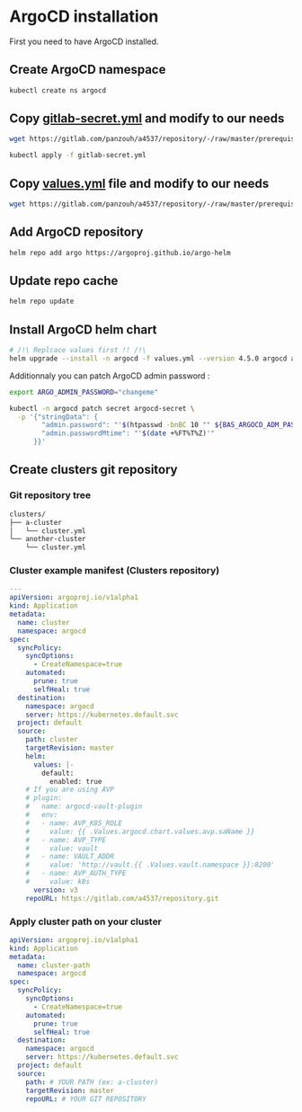# ArgoCD installation

First you need to have ArgoCD installed.

## Create ArgoCD namespace

```sh
kubectl create ns argocd
```

## Copy [gitlab-secret.yml](gitlab-secret.yml) and modify to our needs

```sh
wget https://gitlab.com/panzouh/a4537/repository/-/raw/master/prerequisites/gitlab-secret.yml
```

```sh
kubectl apply -f gitlab-secret.yml
```

## Copy [values.yml](values.yml) file and modify to our needs

```sh
wget https://gitlab.com/panzouh/a4537/repository/-/raw/master/prerequisites/values.yml
```

## Add ArgoCD repository

```sh
helm repo add argo https://argoproj.github.io/argo-helm
```

## Update repo cache

```sh
helm repo update
```

## Install ArgoCD helm chart

```sh
# /!\ Replcace values first !! /!\
helm upgrade --install -n argocd -f values.yml --version 4.5.0 argocd argo/argo-cd
```

Additionnaly you can patch ArgoCD admin password :

```sh
export ARGO_ADMIN_PASSWORD="changeme"

kubectl -n argocd patch secret argocd-secret \
  -p '{"stringData": {
        "admin.password": "'$(htpasswd -bnBC 10 "" ${BAS_ARGOCD_ADM_PASSWD} | tr -d ':\n')'",
        "admin.passwordMtime": "'$(date +%FT%T%Z)'"
      }}'
```

## Create clusters git repository

### Git repository tree

```bash
clusters/
├── a-cluster
│   └── cluster.yml
└── another-cluster
    └── cluster.yml
```

### Cluster example manifest (Clusters repository)

```yaml
---
apiVersion: argoproj.io/v1alpha1
kind: Application
metadata:
  name: cluster
  namespace: argocd
spec:
  syncPolicy:
    syncOptions:
      - CreateNamespace=true
    automated:
      prune: true
      selfHeal: true
  destination:
    namespace: argocd
    server: https://kubernetes.default.svc
  project: default
  source:
    path: cluster
    targetRevision: master
    helm:
      values: |-
        default:
          enabled: true
    # If you are using AVP
    # plugin:
    #   name: argocd-vault-plugin
    #   env:
    #   - name: AVP_K8S_ROLE
    #     value: {{ .Values.argocd.chart.values.avp.saName }}
    #   - name: AVP_TYPE
    #     value: vault
    #   - name: VAULT_ADDR
    #     value: 'http://vault.{{ .Values.vault.namespace }}:8200'
    #   - name: AVP_AUTH_TYPE
    #     value: k8s
      version: v3
    repoURL: https://gitlab.com/a4537/repository.git

```

### Apply cluster path on your cluster

```yaml
apiVersion: argoproj.io/v1alpha1
kind: Application
metadata:
  name: cluster-path
  namespace: argocd
spec:
  syncPolicy:
    syncOptions:
      - CreateNamespace=true
    automated:
      prune: true
      selfHeal: true
  destination:
    namespace: argocd
    server: https://kubernetes.default.svc
  project: default
  source:
    path: # YOUR PATH (ex: a-cluster)
    targetRevision: master
    repoURL: # YOUR GIT REPOSITORY

```
